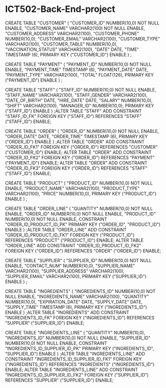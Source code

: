 # ICT502-Back-End-project

CREATE TABLE  "CUSTOMER" 
   (	"CUSTOMER_ID" NUMBER(10,0) NOT NULL ENABLE, 
	"CUSTOMER_NAME" VARCHAR2(100) NOT NULL ENABLE, 
	"CUSTOMER_ADDRESS" VARCHAR2(100), 
	"CUSTOMER_PHONE" NUMBER(10,0), 
	"CUSTOMER_EMAIL" VARCHAR2(100), 
	"CUSTOMER_TYPE" VARCHAR2(100), 
	"CUSTOMER_TABLE" NUMBER(10,0), 
	"VACCINATION_STATUS" VARCHAR2(100), 
	"DATE" DATE, 
	"TIME" TIMESTAMP (6), 
	 PRIMARY KEY ("CUSTOMER_ID") ENABLE
   ) ;
   
 CREATE TABLE  "PAYMENT" 
   (	"PAYMENT_ID" NUMBER(10,0) NOT NULL ENABLE, 
	"PAYMENT_TIME" TIMESTAMP (6), 
	"PAYMENT_DATE" DATE, 
	"PAYMENT_TYPE" VARCHAR2(100), 
	"TOTAL" FLOAT(126), 
	 PRIMARY KEY ("PAYMENT_ID") ENABLE
   ) ;

CREATE TABLE  "STAFF" 
   (	"STAFF_ID" NUMBER(10,0) NOT NULL ENABLE, 
	"STAFF_NAME" VARCHAR2(100), 
	"STAFF_GENDER" VARCHAR2(100), 
	"DATE_OF_BIRTH" DATE, 
	"HIRE_DATE" DATE, 
	"SALARY" NUMBER(10,0), 
	"SHIFT" VARCHAR2(100), 
	"MANAGER_ID" NUMBER(10,0), 
	 PRIMARY KEY ("STAFF_ID") ENABLE
   ) ;ALTER TABLE  "STAFF" ADD CONSTRAINT "STAFF_ID_FK" FOREIGN KEY ("STAFF_ID")
	  REFERENCES  "STAFF" ("STAFF_ID") ENABLE;
    
CREATE TABLE  "ORDER" 
   (	"ORDER_ID" NUMBER(10,0) NOT NULL ENABLE, 
	"ORDER_DATE" DATE, 
	"ORDER_TIME" TIMESTAMP (6), 
	 PRIMARY KEY ("ORDER_ID") ENABLE
   ) ;ALTER TABLE  "ORDER" ADD CONSTRAINT "ORDER_ID_FK1" FOREIGN KEY ("ORDER_ID")
	  REFERENCES  "CUSTOMER" ("CUSTOMER_ID") ENABLE;
      ALTER TABLE  "ORDER" ADD CONSTRAINT "ORDER_ID_FK2" FOREIGN KEY ("ORDER_ID")
	  REFERENCES  "PAYMENT" ("PAYMENT_ID") ENABLE;
      ALTER TABLE  "ORDER" ADD CONSTRAINT "ORDER_ID_FK3" FOREIGN KEY ("ORDER_ID")
	  REFERENCES  "STAFF" ("STAFF_ID") ENABLE;

CREATE TABLE  "PRODUCT" 
   (	"PRODUCT_ID" NUMBER(10,0) NOT NULL ENABLE, 
	"PRODUCT_NAME" VARCHAR2(100), 
	"PRODUCT_TYPE" VARCHAR2(100), 
	"PRICE" NUMBER(10,0), 
	 PRIMARY KEY ("PRODUCT_ID") ENABLE
   ) ;

CREATE TABLE  "ORDER_LINE" 
   (	"QUANTITY" NUMBER(10,0) NOT NULL ENABLE, 
	"ORDER_ID" NUMBER(10,0) NOT NULL ENABLE, 
	"PRODUCT_ID" NUMBER(10,0) NOT NULL ENABLE, 
	 CONSTRAINT "ORDER_ID_PRODUCT_ID_PK" PRIMARY KEY ("ORDER_ID", "PRODUCT_ID") ENABLE
   ) ;ALTER TABLE  "ORDER_LINE" ADD CONSTRAINT "ORDER_ID_PRODUCT_ID_FK1" FOREIGN KEY ("PRODUCT_ID")
	  REFERENCES  "PRODUCT" ("PRODUCT_ID") ENABLE;
      ALTER TABLE  "ORDER_LINE" ADD CONSTRAINT "ORDER_ID_PRODUCT_ID_FK2" FOREIGN KEY ("ORDER_ID")
	  REFERENCES  "ORDER" ("ORDER_ID") ENABLE;

CREATE TABLE  "SUPPLIER" 
   (	"SUPPLIER_ID" NUMBER(10,0) NOT NULL ENABLE, 
	"CONTACT_NUM" NUMBER(10,0), 
	"SUPPLIER_NAME" VARCHAR2(100), 
	"SUPPLIER_ADDRESS" VARCHAR2(100), 
	"SUPPLIER_EMAIL" VARCHAR2(100), 
	 PRIMARY KEY ("SUPPLIER_ID") ENABLE
   ) ;

CREATE TABLE  "INGREDIENTS" 
   (	"INGREDIENTS_ID" NUMBER(10,0) NOT NULL ENABLE, 
	"INGREDIENTS_NAME" VARCHAR2(100), 
	"QUANTITY" NUMBER(10,0), 
	"EXPIRATION_DATE" DATE, 
	"SUPPLY_DATE" DATE, 
	"SUPPLY_TIME" TIMESTAMP (6), 
	 PRIMARY KEY ("INGREDIENTS_ID") ENABLE
   ) ;ALTER TABLE  "INGREDIENTS" ADD CONSTRAINT "INGREDIENTS_ID_FK" FOREIGN KEY ("INGREDIENTS_ID")
	  REFERENCES  "SUPPLIER" ("SUPPLIER_ID") ENABLE;

CREATE TABLE  "INGREDIENTS_LINE" 
   (	"QUANTITY" NUMBER(10,0), 
	"INGREDIENTS_ID" NUMBER(10,0) NOT NULL ENABLE, 
	"SUPPLIER_ID" NUMBER(10,0) NOT NULL ENABLE, 
	 CONSTRAINT "INGREDIENTS_ID_SUPPLIER_ID_PK" PRIMARY KEY ("INGREDIENTS_ID", "SUPPLIER_ID") ENABLE
   ) ;ALTER TABLE  "INGREDIENTS_LINE" ADD CONSTRAINT "INGREDIENTS_ID_SUPPLIER_ID_FK1" FOREIGN KEY ("INGREDIENTS_ID")
	  REFERENCES  "INGREDIENTS" ("INGREDIENTS_ID") ENABLE;
      ALTER TABLE  "INGREDIENTS_LINE" ADD CONSTRAINT "INGREDIENTS_ID_SUPPLIER_ID_FK2" FOREIGN KEY ("SUPPLIER_ID")
	  REFERENCES  "SUPPLIER" ("SUPPLIER_ID") ENABLE;
